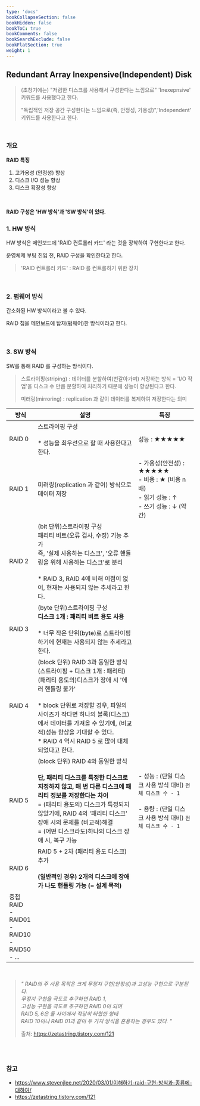 ```yaml
---
type: 'docs'
bookCollapseSection: false
bookHidden: false
bookToC: true
bookComments: false
bookSearchExclude: false
bookFlatSection: true
weight: 1
---
```


## Redundant Array Inexpensive(Independent) Disk

> (초창기에는) "저렴한 디스크를 사용해서 구성한다는 느낌으로" 'Inexepnsive' 키워드를 사용했다고 한다.
> 
> "독립적인 저장 공간 구성한다는 느낌으로(즉, 안정성, 가용성)",'Independent' 키워드를 사용한다고 한다.


<br>

### 개요

**RAID 특징**

1. 고가용성 (안정성) 향상
2. 디스크 I/O 성능 향상
3. 디스크 확장성 향상

<br>

**RAID 구성은 'HW 방식'과 'SW 방식'이 있다.**

### 1. HW 방식

HW 방식은 메인보드에 'RAID 컨트롤러 카드' 라는 것을 장착하여 구현한다고 한다.

운영체제 부팅 진입 전, RAID 구성을 확인한다고 한다.

> 'RAID 컨트롤러 카드' : RAID 를 컨트롤하기 위한 장치

<br>

### 2. 펌웨어 방식

간소화된 HW 방식이라고 볼 수 있다.

RAID 칩을 메인보드에 탑재(펌웨어)한 방식이라고 한다.

<br>

### 3. SW 방식

SW를 통해 RAID 를 구성하는 방식이다.

> 스트라이핑(striping) : 데이터를 분할하여(번갈아가며) 저장하는 방식
> = 'I/O 작업'을 디스크 수 만큼 분할하여 처리하기 때문에 성능이 향상된다고 한다.
> 
> 미러링(mirroring) : replication 과 같이 데이터를 복제하여 저장한다는 의미

|방식|설명|특징|
|-|-|-|
|RAID 0|스트라이핑 구성 <br><br>* 성능을 최우선으로 할 때 사용한다고 한다.|성능 : ★★★★★|
|RAID 1|미러링(replication 과 같이) 방식으로 데이터 저장|- 가용성(안전성) : ★★★★★ <br>- 비용 : ★ (비용 n 배)<br> - 읽기 성능 : ↑ <br>- 쓰기 성능 : ↓ (악간)|
|RAID 2|(bit 단위)스트라이핑 구성 <br> 패리티 비트(오류 검사, 수정) 기능 추가<br>즉, '실제 사용하는 디스크', '오류 핸들링을 위해 사용하는 디스크'로 분리<br><br>* RAID 3, RAID 4에 비해 이점이 없어, 현재는 사용되지 않는 추세라고 한다.||
|RAID 3|(byte 단위)스트라이핑 구성 <br>**디스크 1개 : 패리티 비트 용도 사용** <br><br> * 너무 작은 단위(byte)로 스트라이핑하기에 현재는 사용되지 않는 추세라고 한다.||
|RAID 4|(block 단위) RAID 3과 동일한 방식(스트라이핑 + 디스크 1개 : 패리티)<br> (패리티 용도의)디스크가 장애 시 '에러 핸들링 불가' <br><br> * block 단위로 저장할 경우, 파일의 사이즈가 작다면 하나의 블록(디스크)에서 데이터를 가져올 수 있기에, (비교적)성능 향상을 기대할 수 있다.<br>* RAID 4 역시 RAID 5 로 많이 대체되었다고 한다.||
|RAID 5|(block 단위) RAID 4와 동일한 방식 <br><br> **단, 패리티 디스크를 특정한 디스크로 지정하지 않고, 매 번 다른 디스크에 패리티 정보를 저장한다는 차이**<br>= (패리티 용도의) 디스크가 특정되지 않았기에, RAID 4의 '패리티 디스크' 장애 시의 문제를 (비교적)해결<br>= (어떤 디스크라도)하나의 디스크 장애 시, 복구 가능|- 성능 : (단일 디스크 사용 방식 대비) `전체 디스크 수 - 1`<br><br> - 용량 : (단일 디스크 사용 방식 대비) `전체 디스크 수 - 1`|
|RAID 6|RAID 5 + 2차 (패리티 용도 디스크) 추가<br><br>**(일반적인 경우) 2개의 디스크에 장애가 나도 핸들링 가능 (= 설계 목적)** ||
|중첩 RAID<br>- RAID01<br>- RAID10<br>- RAID50<br>- ...|||

<br>

> *" RAID의 주 사용 목적은 크게 무정지 구현(안정성)과 고성능 구현으로 구분된다.<br>
> 무정지 구현을 극도로 추구하면 RAID 1, <br>
> 고성능 구현을 극도로 추구하면 RAID 0이 되며 <br>
> RAID 5, 6은 둘 사이에서 적당히 타협한 형태 <br>
> RAID 10이나 RAID 01과 같이 두 가지 방식을 혼용하는 경우도 있다. "*
> 
> 출처: https://zetastring.tistory.com/121

<br><br>

### 참고

- https://www.stevenjlee.net/2020/03/01/이해하기-raid-구현-방식과-종류에-대하여/
- https://zetastring.tistory.com/121
